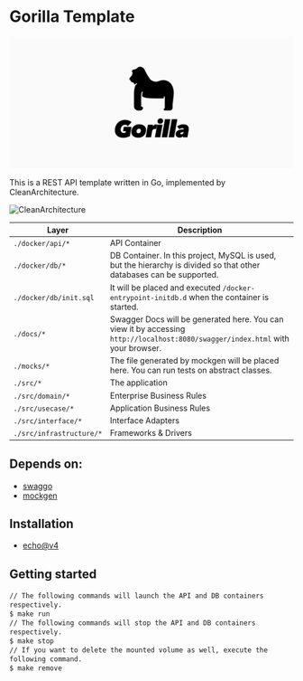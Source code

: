 # Gorilla Template
![Gorilla logo](/assets/images/logo.jpg)

This is a REST API template written in Go, implemented by CleanArchitecture.

![CleanArchitecture](/assets/images/cleanarchitecture.jpg)

| Layer | Description |
| --- | ------- |
| `./docker/api/*` | API Container |
| `./docker/db/*` | DB Container. In this project, MySQL is used, but the hierarchy is divided so that other databases can be supported. |
| `./docker/db/init.sql` | It will be placed and executed `/docker-entrypoint-initdb.d` when the container is started. |
| `./docs/*` | Swagger Docs will be generated here. You can view it by accessing `http://localhost:8080/swagger/index.html` with your browser. |
| `./mocks/*` | The file generated by mockgen will be placed here. You can run tests on abstract classes. |
| `./src/*` | The application |
| `./src/domain/*` | Enterprise Business Rules |
| `./src/usecase/*` | Application Business Rules |
| `./src/interface/*` | Interface Adapters |
| `./src/infrastructure/*` | Frameworks & Drivers |


## Depends on:
- [swaggo](https://github.com/swaggo/swag)
- [mockgen](https://github.com/golang/mock)

## Installation
- [echo@v4](https://echo.labstack.com/)

## Getting started
```
// The following commands will launch the API and DB containers respectively.
$ make run
// The following commands will stop the API and DB containers respectively.
$ make stop
// If you want to delete the mounted volume as well, execute the following command.
$ make remove
```
